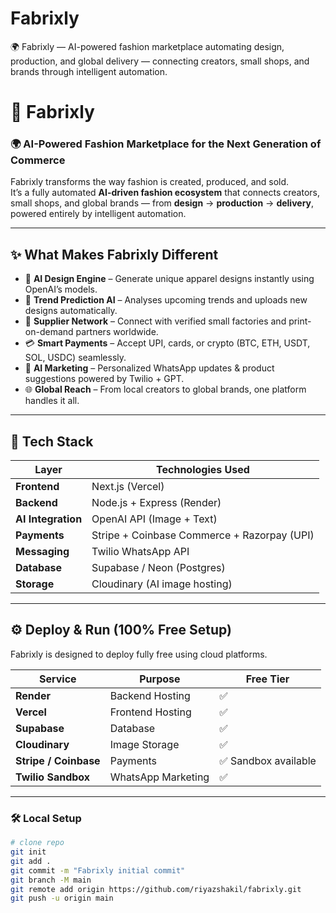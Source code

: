 # Fabrixly
🌍 Fabrixly — AI-powered fashion marketplace automating design, production, and global delivery — connecting creators, small shops, and brands through intelligent automation.
# 👕 Fabrixly  
### 🌍 AI-Powered Fashion Marketplace for the Next Generation of Commerce  

Fabrixly transforms the way fashion is created, produced, and sold.  
It’s a fully automated **AI-driven fashion ecosystem** that connects creators, small shops, and global brands — from **design** → **production** → **delivery**, powered entirely by intelligent automation.

---

## ✨ What Makes Fabrixly Different
- 🧠 **AI Design Engine** – Generate unique apparel designs instantly using OpenAI’s models.  
- 🔮 **Trend Prediction AI** – Analyses upcoming trends and uploads new designs automatically.  
- 🧵 **Supplier Network** – Connect with verified small factories and print-on-demand partners worldwide.  
- 💳 **Smart Payments** – Accept UPI, cards, or crypto (BTC, ETH, USDT, SOL, USDC) seamlessly.  
- 📲 **AI Marketing** – Personalized WhatsApp updates & product suggestions powered by Twilio + GPT.  
- 🌐 **Global Reach** – From local creators to global brands, one platform handles it all.  

---

## 🧩 Tech Stack
| Layer | Technologies Used |
|--------|-------------------|
| **Frontend** | Next.js (Vercel) |
| **Backend** | Node.js + Express (Render) |
| **AI Integration** | OpenAI API (Image + Text) |
| **Payments** | Stripe + Coinbase Commerce + Razorpay (UPI) |
| **Messaging** | Twilio WhatsApp API |
| **Database** | Supabase / Neon (Postgres) |
| **Storage** | Cloudinary (AI image hosting) |

---

## ⚙️ Deploy & Run (100% Free Setup)
Fabrixly is designed to deploy fully free using cloud platforms.

| Service | Purpose | Free Tier |
|----------|----------|------------|
| **Render** | Backend Hosting | ✅ |
| **Vercel** | Frontend Hosting | ✅ |
| **Supabase** | Database | ✅ |
| **Cloudinary** | Image Storage | ✅ |
| **Stripe / Coinbase** | Payments | ✅ Sandbox available |
| **Twilio Sandbox** | WhatsApp Marketing | ✅ |

---

### 🛠️ Local Setup
```bash
# clone repo
git init
git add .
git commit -m "Fabrixly initial commit"
git branch -M main
git remote add origin https://github.com/riyazshakil/fabrixly.git
git push -u origin main


      
